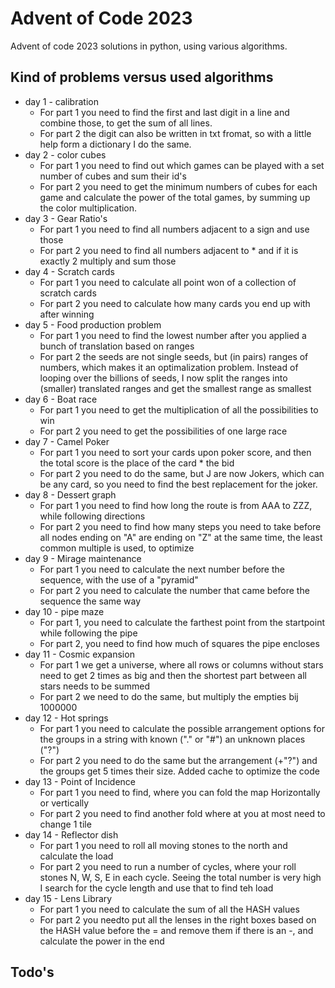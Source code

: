 # Advent of Code 2023
Advent of code 2023 solutions in python, using various algorithms.

## Kind of problems versus used algorithms

- day 1 - calibration
    - For part 1 you need to find the first and last digit in a line and combine those, to get the sum of all lines.
    - For part 2 the digit can also be written in txt fromat, so with a little help form a dictionary I do the same.
- day 2 - color cubes
    - For part 1 you need to find out which games can be played with a set number of cubes and sum their id's
    - For part 2 you need to get the minimum numbers of cubes for each game and calculate the power of the total games, by summing up the color multiplication.
- day 3 - Gear Ratio's
  - For part 1 you need to find all numbers adjacent to a sign and use those
  - For part 2 you need to find all numbers adjacent to * and if it is exactly 2 multiply and sum those
- day 4 - Scratch cards
  - For part 1 you need to calculate all point won of a collection of scratch cards
  - For part 2 you need to calculate how many cards you end up with after winning
- day 5 - Food production problem
  - For part 1 you need to find the lowest number after you applied a bunch of translation based on ranges
  - For part 2 the seeds are not single seeds, but (in pairs) ranges of numbers, which makes it an optimalization problem. Instead of looping over the billions of seeds, I now split the ranges into (smaller) translated ranges and get the smallest range as smallest
- day 6 - Boat race
  - For part 1 you need to get the multiplication of all the possibilities to win
  - For part 2 you need to get the possibilities of one large race
- day 7 - Camel Poker
  - For part 1 you need to sort your cards upon poker score, and then the total score is the place of the card * the bid
  - For part 2 you need to do the same, but J are now Jokers, which can be any card, so you need to find the best replacement for the joker.
- day 8 - Dessert graph
  - For part 1 you need to find how long the route is from AAA to ZZZ, while following directions
  - For part 2 you need to find how many steps you need to take before all nodes ending on "A" are ending on "Z" at the same time, the least common multiple is used, to optimize
- day 9 - Mirage maintenance
  - For part 1 you need to calculate the next number before the sequence, with the use of a "pyramid"
  - For part 2 you need to calculate the number that came before the sequence the same way
- day 10 - pipe maze
  - For part 1, you need to calculate the farthest point from the startpoint while following the pipe
  - For part 2, you need to find how much of squares the pipe encloses
- day 11 - Cosmic expansion
  - For part 1 we get a universe, where all  rows or columns without stars need to get 2 times as big and then the shortest part between all stars needs to be summed
  - For part 2 we need to do the same, but multiply the empties bij 1000000
- day 12 - Hot springs
  - For part 1 you need to calculate the possible arrangement options for the groups in a string with known ("." or "#") an unknown places ("?")
  - For part 2 you need to do the same but the arrangement (+"?") and the groups get 5 times their size. Added cache to optimize the code
- day 13 - Point of Incidence
  - For part 1 you need to find, where you can fold the map Horizontally or vertically
  - For part 2 you need to find another fold where at you at most need to change 1 tile
- day 14 - Reflector dish
  - For part 1 you need to roll all moving stones to the north and calculate the load
  - For part 2 you need to run a number of cycles, where your roll stones N, W, S, E in each cycle. Seeing the total number is very high I search for the cycle length and use that to find teh load
- day 15 - Lens Library
  - For part 1 you need to calculate the sum of all the HASH values
  - For part 2 you needto put all the lenses in the right boxes based on the HASH value before the = and remove them if there is an -, and calculate the power in the end

## Todo's

